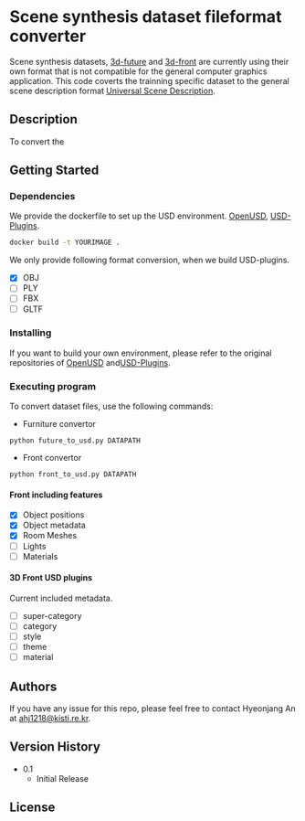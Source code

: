 # Scene synthesis dataset fileformat converter

Scene synthesis datasets, [3d-future](https://tianchi.aliyun.com/specials/promotion/alibaba-3d-future) and [3d-front](https://tianchi.aliyun.com/specials/promotion/alibaba-3d-scene-dataset) are currently using their own format that is not compatible for the general computer graphics application.
This code coverts the trainning specific dataset to the general scene description format [Universal Scene Description](https://openusd.org/release/index.html).

## Description

To convert the 

## Getting Started

### Dependencies

We provide the dockerfile to set up the USD environment.
[OpenUSD](https://github.com/PixarAnimationStudios/OpenUSD), [USD-Plugins](https://github.com/adobe/USD-Fileformat-plugins).

```cmd
docker build -t YOURIMAGE .
```
We only provide following format conversion, when we build USD-plugins.

- [x] OBJ
- [ ] PLY
- [ ] FBX
- [ ] GLTF

### Installing

If you want to build your own environment, please refer to the original repositories of [OpenUSD](https://github.com/PixarAnimationStudios/OpenUSD) and[USD-Plugins](https://github.com/adobe/USD-Fileformat-plugins).

### Executing program

To convert dataset files, use the following commands:

* Furniture convertor
```
python future_to_usd.py DATAPATH
```
* Front convertor
```
python front_to_usd.py DATAPATH
```

#### Front including features
- [x] Object positions
- [x] Object metadata
- [x] Room Meshes
- [ ] Lights
- [ ] Materials

#### 3D Front USD plugins

Current included metadata.
- [ ] super-category
- [ ] category
- [ ] style
- [ ] theme
- [ ] material

## Authors

If you have any issue for this repo, please feel free to contact Hyeonjang An at <ahj1218@kisti.re.kr>.

## Version History

* 0.1
    * Initial Release

## License
